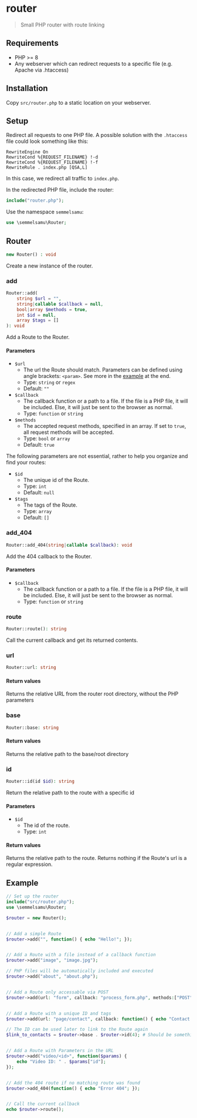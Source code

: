# router

> Small PHP router with route linking

## Requirements

- PHP >= 8
- Any webserver which can redirect requests to a specific file (e.g. Apache via .htaccess)

## Installation

Copy `src/router.php` to a static location on your webserver.

## Setup

Redirect all requests to one PHP file. A possible solution with the `.htaccess` file could look something like this:

```htaccess
RewriteEngine On
RewriteCond %{REQUEST_FILENAME} !-d
RewriteCond %{REQUEST_FILENAME} !-f
RewriteRule . index.php [QSA,L]
```

In this case, we redirect all traffic to `index.php`.

In the redirected PHP file, include the router:

```php
include("router.php");
```
Use the namespace `semmelsamu`:

```php
use \semmelsamu\Router;
```

## Router

```php
new Router() : void
```

Create a new instance of the router.

### add

```php
Router::add(
    string $url = "",
    string|callable $callback = null,
    bool|array $methods = true, 
    int $id = null,
    array $tags = []
): void
```

Add a Route to the Router.

#### Parameters

- `$url`
    - The url the Route should match. Parameters can be defined using angle brackets: `<param>`. See more in the [example](#example) at the end.
    - Type: `string` or `regex`
    - Default: `""`
- `$callback`
    - The callback function or a path to a file. If the file is a PHP file, it will be included. Else, it will just be sent to the browser as normal.
    - Type: `function` or `string`
- `$methods`
    - The accepted request methods, specified in an array. If set to `true`, all request methods will be accepted.
    - Type: `bool` or `array`
    - Default: `true`

The following parameters are not essential, rather to help you organize and find your routes:

- `$id`
    - The unique id of the Route.
    - Type: `int`
    - Default: `null`
- `$tags`
    - The tags of the Route.
    - Type: `array`
    - Default: `[]`

### add_404

```php
Router::add_404(string|callable $callback): void
```

Add the 404 callback to the Router.

#### Parameters

- `$callback`
    - The callback function or a path to a file. If the file is a PHP file, it will be included. Else, it will just be sent to the browser as normal.
    - Type: `function` or `string`

### route

```php
Router::route(): string
```

Call the current callback and get its returned contents.

### url

```php
Router::url: string
```

#### Return values

Returns the relative URL from the router root directory, without the PHP parameters

### base

```php
Router::base: string
```

#### Return values

Returns the relative path to the base/root directory

### id

```php
Router::id(id $id): string
```

Return the relative path to the route with a specific id

#### Parameters

- `$id`
    - The id of the route.
    - Type: `int`

#### Return values

Returns the relative path to the route. Returns nothing if the Route's url is a regular expression.

## Example

```php
// Set up the router
include("src/router.php");
use \semmelsamu\Router;

$router = new Router();


// Add a simple Route
$router->add("", function() { echo "Hello!"; });


// Add a Route with a file instead of a callback function
$router->add("image", "image.jpg");

// PHP files will be automatically included and executed
$router->add("about", "about.php"); 


// Add a Route only accessable via POST
$router->add(url: "form", callback: "process_form.php", methods:["POST"]);


// Add a Route with a unique ID and tags
$router->add(url: "page/contact", callback: function() { echo "Contact page!"; }, id: 4, tags: ["foo", "bar"]);

// The ID can be used later to link to the Route again
$link_to_contacts = $router->base . $router->id(4); # Should be something like "./page/contact"


// Add a Route with Parameters in the URL
$router->add("video/<id>", function($params) {
    echo "Video ID: " . $params["id"];
});


// Add the 404 route if no matching route was found
$router->add_404(function() { echo "Error 404"; });


// Call the current callback
echo $router->route();
```